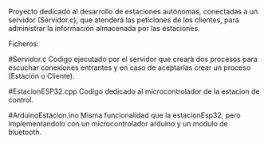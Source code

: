 Proyecto dedicado al desarrollo de estaciones autónomas, conectadas a un servidor (Servidor.c), que atenderá las peticiones de los clientes, para administrar la información almacenada por las estaciones.

Ficheros:

#Servidor.c
  Codigo ejecutado por el servidor que crearà dos procesos para escuchar conexiones entrantes y en caso de aceptarlas crear un proceso (Estación o Cliente).

#EstacionESP32.cpp
  Codigo dedicado al microcontrolador de la estacion de control.

#ArduinoEstacion.ino
  Misma funcionalidad que la estacionEsp32, pero implementandolo con un microcontrolador arduino y un modulo de bluetooth.
    
